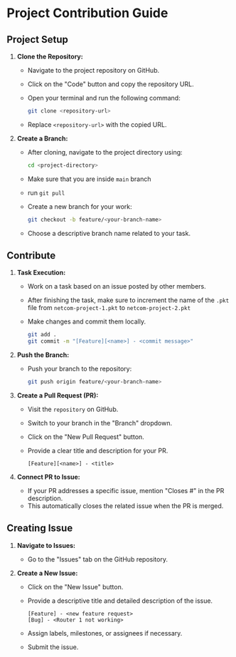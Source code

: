 # Project Contribution Guide

## Project Setup

1. **Clone the Repository:**

   - Navigate to the project repository on GitHub.
   - Click on the "Code" button and copy the repository URL.
   - Open your terminal and run the following command:

     ```bash
     git clone <repository-url>
     ```

   - Replace `<repository-url>` with the copied URL.

2. **Create a Branch:**

   - After cloning, navigate to the project directory using:

     ```bash
     cd <project-directory>
     ```

   - Make sure that you are inside `main` branch
   - run `git pull`

   - Create a new branch for your work:

     ```bash
     git checkout -b feature/<your-branch-name>
     ```

   - Choose a descriptive branch name related to your task.

## Contribute

1. **Task Execution:**

   - Work on a task based on an issue posted by other members.
   - After finishing the task, make sure to increment the name of the `.pkt` file from `netcom-project-1.pkt` to `netcom-project-2.pkt`

   - Make changes and commit them locally.

     ```bash
     git add .
     git commit -m "[Feature][<name>] - <commit message>"
     ```

2. **Push the Branch:**

   - Push your branch to the repository:

     ```bash
     git push origin feature/<your-branch-name>
     ```

3. **Create a Pull Request (PR):**

   - Visit the `repository` on GitHub.
   - Switch to your branch in the "Branch" dropdown.
   - Click on the "New Pull Request" button.
   - Provide a clear title and description for your PR.

     ```
     [Feature][<name>] - <title>
     ```

4. **Connect PR to Issue:**
   - If your PR addresses a specific issue, mention "Closes #<issue-number>" in the PR description.
   - This automatically closes the related issue when the PR is merged.

## Creating Issue

1. **Navigate to Issues:**

   - Go to the "Issues" tab on the GitHub repository.

2. **Create a New Issue:**

   - Click on the "New Issue" button.
   - Provide a descriptive title and detailed description of the issue.

     ```
     [Feature] - <new feature request>
     [Bug] - <Router 1 not working>
     ```

   - Assign labels, milestones, or assignees if necessary.
   - Submit the issue.

